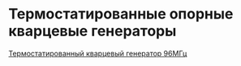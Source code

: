 # Термостатированные опорные кварцевые генераторы

[Термостатированный кварцевый генератор 96МГц](TXCO_96.md)
